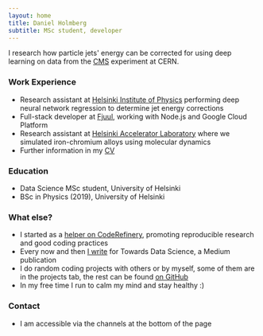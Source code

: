 ```yaml
---
layout: home
title: Daniel Holmberg
subtitle: MSc student, developer
---
```


I research how particle jets' energy can be corrected for using deep learning on data from the [CMS](https://cms.cern) experiment at CERN. 

### Work Experience

- Research assistant at [Helsinki Institute of Physics](https://www.hip.fi) performing deep neural network regression to determine jet energy corrections
- Full-stack developer at [Fjuul](https://fjuul.com), working with Node.js and Google Cloud Platform
- Research assistant at [Helsinki Accelerator Laboratory](https://helsinki.fi/en/researchgroups/helsinki-accelerator-laboratory) where we simulated iron-chromium alloys using molecular dynamics
- Further information in my [CV](https://deinal.github.io/assets/holmberg_daniel_cv.pdf)

### Education

- Data Science MSc student, University of Helsinki
- BSc in Physics (2019), University of Helsinki

### What else?

- I started as a [helper on CodeRefinery](https://coderefinery.github.io/2020-05-25-online/#helpers), promoting reproducible research and good coding practices
- Every now and then [I write](https://medium.com/@deinal) for Towards Data Science, a Medium publication
- I do random coding projects with others or by myself, some of them are in the projects tab, the rest can be found [on GitHub](https://github.com/deinal)
- In my free time I run to calm my mind and stay healthy :)

### Contact

- I am accessible via the channels at the bottom of the page
